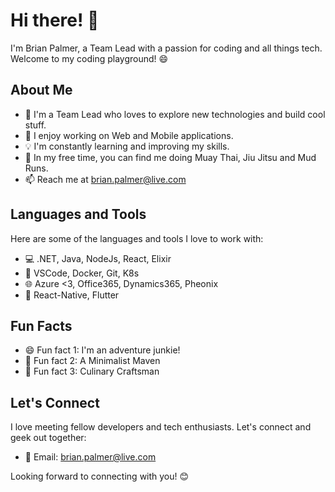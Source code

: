 # Hi there! 👋

I'm Brian Palmer, a Team Lead with a passion for coding and all things tech. Welcome to my coding playground! 😄

## About Me

- 🌟 I'm a Team Lead who loves to explore new technologies and build cool stuff.
- 🚀 I enjoy working on Web and Mobile applications.
- 💡 I'm constantly learning and improving my skills.
- 🥋 In my free time, you can find me doing Muay Thai, Jiu Jitsu and Mud Runs.
- 📫 Reach me at brian.palmer@live.com

## Languages and Tools

Here are some of the languages and tools I love to work with:

- 💻 .NET, Java, NodeJs, React, Elixir
- 🧰 VSCode, Docker, Git, K8s
- 🌐 Azure <3, Office365, Dynamics365, Pheonix
- 📱 React-Native, Flutter 

## Fun Facts

- 😄 Fun fact 1: I'm an adventure junkie! 
- 🚀 Fun fact 2: A Minimalist Maven
- 🎯 Fun fact 3: Culinary Craftsman

## Let's Connect

I love meeting fellow developers and tech enthusiasts. Let's connect and geek out together:

- 📧 Email: brian.palmer@live.com

Looking forward to connecting with you! 😊
